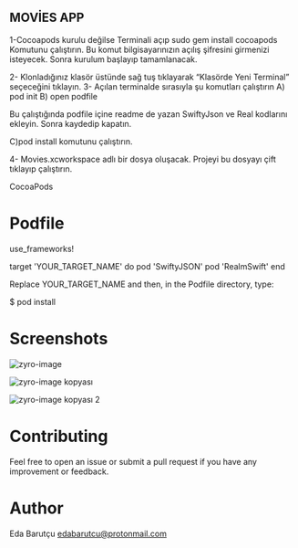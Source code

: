 ## MOVİES APP

1-Cocoapods kurulu değilse
Terminali açıp 
sudo gem install cocoapods
Komutunu çalıştırın. Bu komut bilgisayarınızın açılış şifresini girmenizi isteyecek.
Sonra kurulum başlayıp tamamlanacak.

2- Klonladığınız klasör üstünde sağ tuş tıklayarak “Klasörde Yeni Terminal” seçeceğini tıklayın.
3- Açılan terminalde sırasıyla şu komutları çalıştırın
A) pod init
B) open podfile

Bu çalıştığında podfile içine readme de yazan SwiftyJson ve Real kodlarını ekleyin.
Sonra kaydedip kapatın.

C)pod install komutunu çalıştırın.

4- Movies.xcworkspace adlı bir dosya oluşacak. Projeyi bu dosyayı çift tıklayıp çalıştırın.

CocoaPods

# Podfile
use_frameworks!

target 'YOUR_TARGET_NAME' do
    pod 'SwiftyJSON'
    pod 'RealmSwift'
end

Replace YOUR_TARGET_NAME and then, in the Podfile directory, type:

$ pod install

# Screenshots

![zyro-image](https://user-images.githubusercontent.com/91742636/140605406-acd69e7e-8d1e-49f0-a306-89ee2df06841.png)

![zyro-image kopyası](https://user-images.githubusercontent.com/91742636/140605449-948231fa-63fb-48bb-be34-5bddce5b2f20.png)

![zyro-image kopyası 2](https://user-images.githubusercontent.com/91742636/140605548-ef8418b7-3a12-41cc-915c-75f986c2d484.png)


 # Contributing

Feel free to open an issue or submit a pull request if you have any improvement or feedback.

 # Author

Eda Barutçu edabarutcu@protonmail.com



